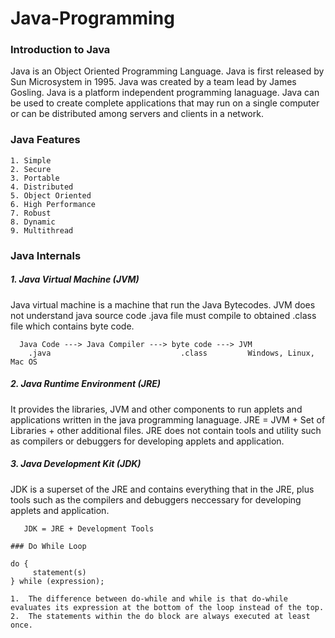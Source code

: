 # Java-Programming

### Introduction to Java

Java is an Object Oriented Programming Language. Java is first released by Sun Microsystem in 1995. Java was created by a team lead by James Gosling. Java is a platform independent programming lanaguage. Java can be used to create complete applications that may run on a single computer or can be distributed among servers and clients in a network.

### Java Features

    1. Simple   
    2. Secure  
    3. Portable    
    4. Distributed     
    5. Object Oriented     
    6. High Performance    
    7. Robust      
    8. Dynamic     
    9. Multithread  
    
### Java Internals

##### 1. Java Virtual Machine (JVM)

Java virtual machine is a machine that run the Java Bytecodes. JVM does not understand java source code .java file must compile to obtained .class file which contains         byte code.
      
      Java Code ---> Java Compiler ---> byte code ---> JVM
        .java                             .class         Windows, Linux, Mac OS  
     
##### 2. Java Runtime Environment (JRE)

It provides the libraries, JVM and other components to run applets and applications written in the java programming lanaguage.
                JRE = JVM + Set of Libraries + other additional files.
JRE does not contain tools and utility such as compilers or debuggers for developing applets and application.
       
##### 3. Java Development Kit (JDK)
       
JDK is a superset of the JRE and contains everything that in the JRE, plus tools such as the compilers and debuggers neccessary for developing applets and application.
       
       JDK = JRE + Development Tools

    ### Do While Loop 
    
    do {
         statement(s)
    } while (expression);
    
    1.  The difference between do-while and while is that do-while evaluates its expression at the bottom of the loop instead of the top.
    2.  The statements within the do block are always executed at least once.

